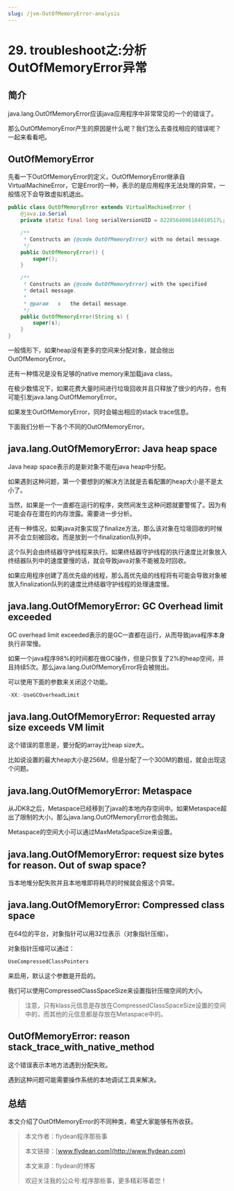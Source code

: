 ```yaml
---
slug: /jvm-OutOfMemoryError-analysis
---
```


# 29. troubleshoot之:分析OutOfMemoryError异常

## 简介

java.lang.OutOfMemoryError应该java应用程序中非常常见的一个的错误了。

那么OutOfMemoryError产生的原因是什么呢？我们怎么去查找相应的错误呢？一起来看看吧。

## OutOfMemoryError

先看一下OutOfMemoryError的定义，OutOfMemoryError继承自
VirtualMachineError，它是Error的一种，表示的是应用程序无法处理的异常，一般情况下会导致虚拟机退出。

~~~java
public class OutOfMemoryError extends VirtualMachineError {
    @java.io.Serial
    private static final long serialVersionUID = 8228564086184010517L;

    /**
     * Constructs an {@code OutOfMemoryError} with no detail message.
     */
    public OutOfMemoryError() {
        super();
    }

    /**
     * Constructs an {@code OutOfMemoryError} with the specified
     * detail message.
     *
     * @param   s   the detail message.
     */
    public OutOfMemoryError(String s) {
        super(s);
    }
}
~~~

一般情形下，如果heap没有更多的空间来分配对象，就会抛出OutOfMemoryError。

还有一种情况是没有足够的native memory来加载java class。

在极少数情况下，如果花费大量时间进行垃圾回收并且只释放了很少的内存，也有可能引发java.lang.OutOfMemoryError。

如果发生OutOfMemoryError，同时会输出相应的stack trace信息。

下面我们分析一下各个不同的OutOfMemoryError。

## java.lang.OutOfMemoryError: Java heap space

Java heap space表示的是新对象不能在java heap中分配。

如果遇到这种问题，第一个要想到的解决方法就是去看配置的heap大小是不是太小了。

当然，如果是一个一直都在运行的程序，突然间发生这种问题就要警惕了。因为有可能会存在潜在的内存泄露。需要进一步分析。

还有一种情况，如果java对象实现了finalize方法，那么该对象在垃圾回收的时候并不会立刻被回收。而是放到一个finalization队列中。

这个队列会由终结器守护线程来执行。如果终结器守护线程的执行速度比对象放入终结器队列中的速度要慢的话，就会导致java对象不能被及时回收。

如果应用程序创建了高优先级的线程，那么高优先级的线程将有可能会导致对象被放入finalization队列的速度比终结器守护线程的处理速度慢。

## java.lang.OutOfMemoryError: GC Overhead limit exceeded

GC overhead limit exceeded表示的是GC一直都在运行，从而导致java程序本身执行非常慢。

如果一个java程序98%的时间都在做GC操作，但是只恢复了2%的heap空间，并且持续5次。那么java.lang.OutOfMemoryError将会被抛出。

可以使用下面的参数来关闭这个功能。

~~~java
-XX:-UseGCOverheadLimit
~~~

## java.lang.OutOfMemoryError: Requested array size exceeds VM limit

这个错误的意思是，要分配的array比heap size大。

比如说设置的最大heap大小是256M，但是分配了一个300M的数组，就会出现这个问题。

## java.lang.OutOfMemoryError: Metaspace

从JDK8之后，Metaspace已经移到了java的本地内存空间中。如果Metaspace超出了限制的大小，那么java.lang.OutOfMemoryError也会抛出。

Metaspace的空间大小可以通过MaxMetaSpaceSize来设置。

## java.lang.OutOfMemoryError: request size bytes for reason. Out of swap space?

当本地堆分配失败并且本地堆即将耗尽的时候就会报这个异常。

## java.lang.OutOfMemoryError: Compressed class space

在64位的平台，对象指针可以用32位表示（对象指针压缩）。

对象指针压缩可以通过：

~~~java
UseCompressedClassPointers
~~~

来启用，默认这个参数是开启的。

我们可以使用CompressedClassSpaceSize来设置指针压缩空间的大小。

> 注意，只有klass元信息是存放在CompressedClassSpaceSize设置的空间中的，而其他的元信息都是存放在Metaspace中的。

## OutOfMemoryError: reason stack_trace_with_native_method

这个错误表示本地方法遇到分配失败。

遇到这种问题可能需要操作系统的本地调试工具来解决。

## 总结

本文介绍了OutOfMemoryError的不同种类，希望大家能够有所收获。

> 本文作者：flydean程序那些事
> 
> 本文链接：[www.flydean.com](http://www.flydean.com)
> 
> 本文来源：flydean的博客
> 
> 欢迎关注我的公众号:程序那些事，更多精彩等着您！








